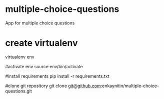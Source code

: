 # multiple-choice-questions
App for multiple choice questions


# create virtualenv
virtualenv env

#activate env
source env/bin/activate

#install requirements
pip install -r requirements.txt


#clone git repository
git clone git@github.com:enkaynitin/multiple-choice-questions.git



